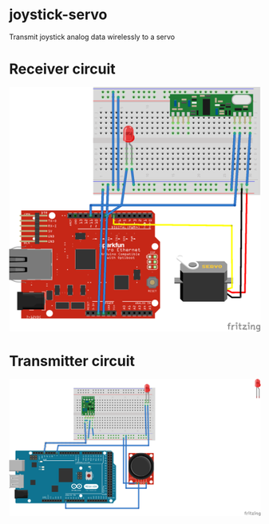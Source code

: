 # joystick-servo
Transmit joystick analog data wirelessly to a servo

# Receiver circuit
!['img'](receiver.png)

# Transmitter circuit
!['img'](transmitter.png)

